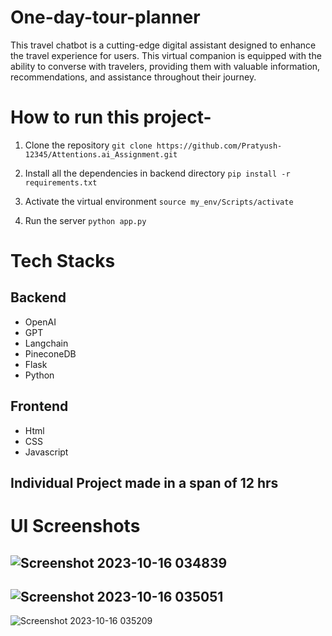 # One-day-tour-planner
This travel chatbot is a cutting-edge digital assistant designed to enhance the travel experience for users. This virtual companion is equipped with the ability to converse with travelers, providing them with valuable information, recommendations, and assistance throughout their journey.



# How to run this project-
1. Clone the repository
```git clone https://github.com/Pratyush-12345/Attentions.ai_Assignment.git```

2. Install all the dependencies in backend directory
```pip install -r requirements.txt```

3. Activate the virtual environment
```source my_env/Scripts/activate```

4. Run the server
```python app.py```


# Tech Stacks
## Backend
* OpenAI
* GPT
* Langchain
* PineconeDB
* Flask
* Python

## Frontend
* Html
* CSS
* Javascript

## Individual Project made in a span of 12 hrs

# UI Screenshots
![Screenshot 2023-10-16 034839](https://github.com/Dharamveer9457/AI-Project/assets/115460337/8f97eb1f-be6c-47d1-ad87-9d72f735b3ed)
---

![Screenshot 2023-10-16 035051](https://github.com/Dharamveer9457/AI-Project/assets/115460337/c654e7b9-ac47-4bda-8e2f-2d4ed49c7f71)
---

![Screenshot 2023-10-16 035209](https://github.com/Dharamveer9457/AI-Project/assets/115460337/e15398cf-bb75-4f8e-9b31-16b1d49b86d6)
